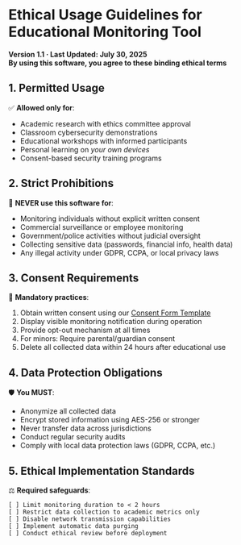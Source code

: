 # Ethical Usage Guidelines for Educational Monitoring Tool

**Version 1.1 · Last Updated: July 30, 2025**  
**By using this software, you agree to these binding ethical terms**

## 1. Permitted Usage
✅ **Allowed only for**:
- Academic research with ethics committee approval
- Classroom cybersecurity demonstrations
- Educational workshops with informed participants
- Personal learning on *your own devices*
- Consent-based security training programs

## 2. Strict Prohibitions
🚫 **NEVER use this software for**:
- Monitoring individuals without explicit written consent
- Commercial surveillance or employee monitoring
- Government/police activities without judicial oversight
- Collecting sensitive data (passwords, financial info, health data)
- Any illegal activity under GDPR, CCPA, or local privacy laws

## 3. Consent Requirements
🔐 **Mandatory practices**:
1. Obtain written consent using our [Consent Form Template](consent_form.md)
2. Display visible monitoring notification during operation
3. Provide opt-out mechanism at all times
4. For minors: Require parental/guardian consent
5. Delete all collected data within 24 hours after educational use

## 4. Data Protection Obligations
🛡️ **You MUST**:
- Anonymize all collected data
- Encrypt stored information using AES-256 or stronger
- Never transfer data across jurisdictions
- Conduct regular security audits
- Comply with local data protection laws (GDPR, CCPA, etc.)

## 5. Ethical Implementation Standards
⚖️ **Required safeguards**:
```plaintext
[ ] Limit monitoring duration to < 2 hours
[ ] Restrict data collection to academic metrics only
[ ] Disable network transmission capabilities
[ ] Implement automatic data purging
[ ] Conduct ethical review before deployment
